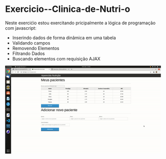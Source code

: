 # Exercicio--Clinica-de-Nutri-o

<p>Neste exercićio estou exercitando pricipalmente a lógica de programação com javascript:
<ul>
  <li>Inserindo dados de forma dinâmica em uma tabela</li>
  
  <li>Validando campos</li>
  
  <li>Removendo Elementos</li>
  
  <li>Filtrando Dados</li>
  
  <li>Buscando elementos com requisição AJAX</li>

</ul>

</p>
<img style="width: 800px; margin: auto;" src="./.github/Exemplificacao.gif" alt="Exemplificação">
